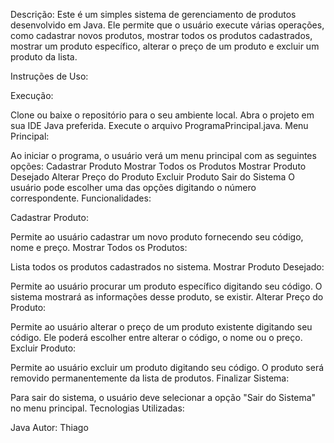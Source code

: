 Descrição:
Este é um simples sistema de gerenciamento de produtos desenvolvido em Java. Ele permite que o usuário execute várias operações, como cadastrar novos produtos, mostrar todos os produtos cadastrados, mostrar um produto específico, alterar o preço de um produto e excluir um produto da lista.

Instruções de Uso:

Execução:

Clone ou baixe o repositório para o seu ambiente local.
Abra o projeto em sua IDE Java preferida.
Execute o arquivo ProgramaPrincipal.java.
Menu Principal:

Ao iniciar o programa, o usuário verá um menu principal com as seguintes opções:
Cadastrar Produto
Mostrar Todos os Produtos
Mostrar Produto Desejado
Alterar Preço do Produto
Excluir Produto
Sair do Sistema
O usuário pode escolher uma das opções digitando o número correspondente.
Funcionalidades:

Cadastrar Produto:

Permite ao usuário cadastrar um novo produto fornecendo seu código, nome e preço.
Mostrar Todos os Produtos:

Lista todos os produtos cadastrados no sistema.
Mostrar Produto Desejado:

Permite ao usuário procurar um produto específico digitando seu código. O sistema mostrará as informações desse produto, se existir.
Alterar Preço do Produto:

Permite ao usuário alterar o preço de um produto existente digitando seu código. Ele poderá escolher entre alterar o código, o nome ou o preço.
Excluir Produto:

Permite ao usuário excluir um produto digitando seu código. O produto será removido permanentemente da lista de produtos.
Finalizar Sistema:

Para sair do sistema, o usuário deve selecionar a opção "Sair do Sistema" no menu principal.
Tecnologias Utilizadas:

Java
Autor:
Thiago
